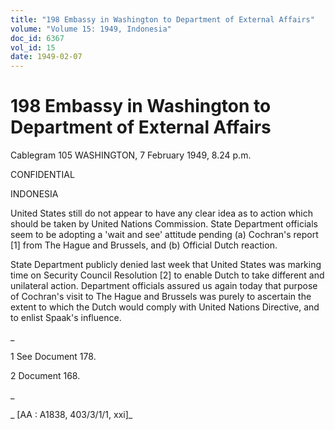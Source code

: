 ```yaml
---
title: "198 Embassy in Washington to Department of External Affairs"
volume: "Volume 15: 1949, Indonesia"
doc_id: 6367
vol_id: 15
date: 1949-02-07
---
```


# 198 Embassy in Washington to Department of External Affairs

Cablegram 105 WASHINGTON, 7 February 1949, 8.24 p.m.

CONFIDENTIAL

INDONESIA

United States still do not appear to have any clear idea as to action which should be taken by United Nations Commission. State Department officials seem to be adopting a 'wait and see' attitude pending (a) Cochran's report [1] from The Hague and Brussels, and (b) Official Dutch reaction.

State Department publicly denied last week that United States was marking time on Security Council Resolution [2] to enable Dutch to take different and unilateral action. Department officials assured us again today that purpose of Cochran's visit to The Hague and Brussels was purely to ascertain the extent to which the Dutch would comply with United Nations Directive, and to enlist Spaak's influence.

_

1 See Document 178.

2 Document 168.

_

_ [AA : A1838, 403/3/1/1, xxi]_

